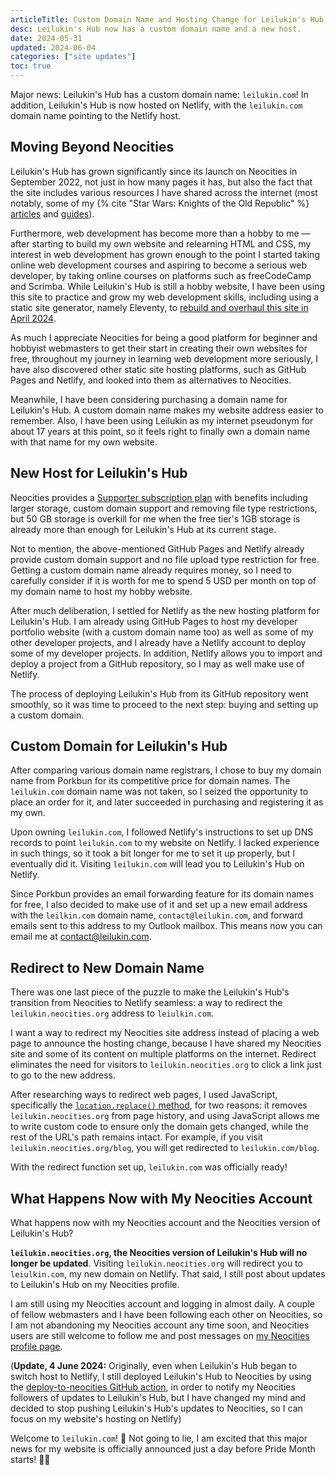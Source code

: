 ```yaml
---
articleTitle: Custom Domain Name and Hosting Change for Leilukin's Hub
desc: Leilukin's Hub now has a custom domain name and a new host.
date: 2024-05-31
updated: 2024-06-04
categories: ["site updates"]
toc: true
---
```


Major news: Leilukin's Hub has a custom domain name: `leilukin.com`! In addition, Leilukin's Hub is now  hosted on Netlify, with the `leilukin.com` domain name pointing to the Netlify host.

## Moving Beyond Neocities

Leilukin's Hub has grown significantly since its launch on Neocities in September 2022, not just in how many pages it has, but also the fact that the site includes various resources I have shared across the internet (most notably, some of my {% cite "Star Wars: Knights of the Old Republic" %} [articles](/shrines/starwarskotor/articles) and [guides](/shrines/starwarskotor/guides)).

Furthermore, web development has become more than a hobby to me — after starting to build my own website and relearning HTML and CSS, my interest in web development has grown enough to the point I started taking online web development courses and aspiring to become a serious web developer, by taking online courses on platforms such as freeCodeCamp and Scrimba. While Leilukin's Hub is still a hobby website, I have been using this site to practice and grow my web development skills, including using a static site generator, namely Eleventy, to [rebuild and overhaul this site in April 2024](/blog/posts/2024-04-21-april-2024-leilukins-hub-overhaul-with-eleventy).

As much I appreciate Neocities for being a good platform for beginner and hobbyist webmasters to get their start in creating their own websites for free, throughout my journey in learning web development more seriously, I have also discovered other static site hosting platforms, such as GitHub Pages and Netlify, and looked into them as alternatives to Neocities.

Meanwhile, I have been considering purchasing a domain name for Leilukin's Hub. A custom domain name makes my website address easier to remember. Also, I have been using Leilukin as my internet pseudonym for about 17 years at this point, so it feels right to finally own a domain name with that name for my own website.

## New Host for Leilukin's Hub

Neocities provides a [Supporter subscription plan](https://neocities.org/supporter) with benefits including larger storage, custom domain support and removing file type restrictions, but 50 GB storage is overkill for me when the free tier's 1GB storage is already more than enough for Leilukin's Hub at its current stage.

Not to mention, the above-mentioned GitHub Pages and Netlify already provide custom domain support and no file upload type restriction for free. Getting a custom domain name already requires money, so I need to carefully consider if it is worth for me to spend 5 USD per month on top of my domain name to host my hobby website.

After much deliberation, I settled for Netlify as the new hosting platform for Leilukin's Hub. I am already using GitHub Pages to host my developer portfolio website (with a custom domain name too) as well as some of my other developer projects, and I already have a Netlify account to deploy some of my developer projects. In addition, Netlify allows you to import and deploy a project from a GitHub repository, so I may as well make use of Netlify.

The process of deploying Leilukin's Hub from its GitHub repository went smoothly, so it was time to proceed to the next step: buying and setting up a custom domain.

## Custom Domain for Leilukin's Hub

After comparing various domain name registrars, I chose to buy my domain name from Porkbun for its competitive price for domain names. The `leilukin.com` domain name was not taken, so I seized the opportunity to place an order for it, and later succeeded in purchasing and registering it as my own.

Upon owning `leilukin.com`, I followed Netlify's instructions to set up DNS records to point `leilukin.com` to my website on Netlify. I lacked experience in such things, so it took a bit longer for me to set it up properly, but I eventually did it. Visiting `leilukin.com` will lead you to Leilukin's Hub on Netlify.

Since Porkbun provides an email forwarding feature for its domain names for free, I also decided to make use of it and set up a new email address with the `leilkin.com` domain name, `contact@leilukin.com`, and forward emails sent to this address to my Outlook mailbox. This means now you can email me at contact@leilukin.com.

## Redirect to New Domain Name

There was one last piece of the puzzle to make the Leilukin's Hub's transition from Neocities to Netlify seamless: a way to redirect the `leilukin.neocities.org` address to `leiulkin.com`.

I want a way to redirect my Neocities site address instead of placing a web page to announce the hosting change, because I have shared my Neocities site and some of its content on multiple platforms on the internet. Redirect eliminates the need for visitors to `leilukin.neocities.org` to click a link just to go to the new address.

After researching ways to redirect web pages, I used JavaScript, specifically the [`location.replace()` method](https://www.w3schools.com/jsref/met_loc_replace.asp), for two reasons: it removes `leilukin.neocities.org` from page history, and using JavaScript allows me to write custom code to ensure only the domain gets changed, while the rest of the URL's path remains intact. For example, if you visit `leilukin.neocities.org/blog`, you will get redirected to `leilukin.com/blog`.

With the redirect function set up, `leilukin.com` was officially ready!

## What Happens Now with My Neocities Account

What happens now with my Neocities account and the Neocities version of Leilukin's Hub?

**`leilukin.neocities.org`, the Neocities version of Leilukin's Hub will no longer be updated**. Visiting `leilukin.neocities.org` will redirect you to `leiulkin.com`, my new domain on Netlify. That said, I still post about updates to Leilukin's Hub on my Neocities profile.

I am still using my Neocities account and logging in almost daily. A couple of fellow webmasters and I have been following each other on Neocities, so I am not abandoning my Neocities account any time soon, and Neocities users are still welcome to follow me and post messages on [my Neocities profile page](https://neocities.org/site/leilukin).

(**Update, 4 June 2024:** Originally, even when Leilukin's Hub began to switch host to Netlify, I still deployed Leilukin's Hub to Neocities by using the [deploy-to-neocities GitHub action](https://github.com/bcomnes/deploy-to-neocities), in order to notify my Neocities followers of updates to Leilukin's Hub, but I have changed my mind and decided to stop pushing Leilukin's Hub's updates to Neocities, so I can focus on my website's hosting on Netlify)

Welcome to `leilukin.com`! 🥳 Not going to lie, I am excited that this major news for my website is officially announced just a day before Pride Month starts! 🏳️‍🌈
